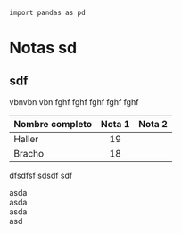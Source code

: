 <pre class=" language-javascript"><code class="prism  language-javascript"><span class="token keyword">import</span> pandas <span class="token keyword">as</span> pd
</code></pre>
<h1 id="notas-sd">Notas sd</h1>
<h2 id="sdf">sdf</h2>
<p>vbnvbn vbn  fghf fghf fghf fghf fghf</p>
<table>
<thead>
<tr>
<th>Nombre completo</th>
<th align="center">Nota 1</th>
<th>Nota 2</th>
</tr>
</thead>
<tbody>
<tr>
<td>Haller</td>
<td align="center">19</td>
<td></td>
</tr>
<tr>
<td>Bracho</td>
<td align="center">18</td>
<td></td>
</tr>
</tbody>
</table>
<p>dfsdfsf sdsdf sdf</p>
<p>asda<br>
asda<br>
asda<br>
asd</p>
